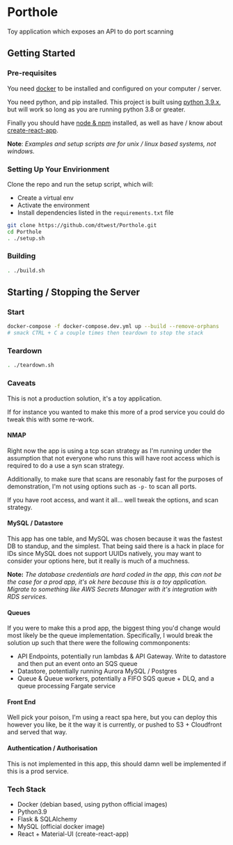 # Porthole

Toy application which exposes an API to do port scanning

## Getting Started

### Pre-requisites

You need [docker](https://docs.docker.com/get-docker/) to be installed and configured on your computer / server.

You need python, and pip installed. This project is built using [python 3.9.x](https://www.python.org/downloads/release/python-390/), but will work so long as you are running python 3.8 or greater.

Finally you should have [node & npm](https://nodejs.org/en/) installed, as well as have / know about [create-react-app](https://reactjs.org/docs/create-a-new-react-app.html#create-react-app).

**Note**: _Examples and setup scripts are for unix / linux based systems, not windows._

### Setting Up Your Envirionment

Clone the repo and run the setup script, which will:

- Create a virtual env
- Activate the environment
- Install dependencies listed in the `requirements.txt` file

```bash
git clone https://github.com/dtwest/Porthole.git
cd Porthole
. ./setup.sh
```

### Building

```bash
. ./build.sh
```

## Starting / Stopping the Server

### Start

```bash
docker-compose -f docker-compose.dev.yml up --build --remove-orphans
# smack CTRL + C a couple times then teardown to stop the stack
```

### Teardown

```bash
. ./teardown.sh
```

### Caveats

This is not a production solution, it's a toy application.

If for instance you wanted to make this more of a prod service you could do tweak this with some re-work.

#### NMAP

Right now the app is using a tcp scan strategy as I'm running under the assumption that not everyone who runs this will have root access which is required to do a use a syn scan strategy.

Additionally, to make sure that scans are resonably fast for the purposes of demonstration, I'm not using options such as `-p-` to scan all ports.

If you have root access, and want it all... well tweak the options, and scan strategy.

#### MySQL / Datastore

This app has one table, and MySQL was chosen because it was the fastest DB to standup, and the simplest. That being said there is a hack in place for IDs since MySQL does not support UUIDs natively, you may want to consider your options here, but it really is much of a muchness.

**Note:** _The database credentials are hard coded in the app, this can not be the case for a prod app, it's ok here because this is a toy application. Migrate to something like AWS Secrets Manager with it's integration with RDS services._

#### Queues

If you were to make this a prod app, the biggest thing you'd change would most likely be the queue implementation. Specifically, I would break the solution up such that there were the following commonponents:

- API Endpoints, potentially run lambdas & API Gateway. Write to datastore and then put an event onto an SQS queue
- Datastore, potentially running Aurora MySQL / Postgres
- Queue & Queue workers, potentially a FIFO SQS queue + DLQ, and a queue processing Fargate service

#### Front End

Well pick your poison, I'm using a react spa here, but you can deploy this however you like, be it the way it is currently, or pushed to S3 + Cloudfront and served that way.

#### Authentication / Authorisation

This is not implemented in this app, this should damn well be implemented if this is a prod service.

### Tech Stack

- Docker (debian based, using python official images)
- Python3.9
- Flask & SQLAlchemy
- MySQL (official docker image)
- React + Material-UI (create-react-app)
